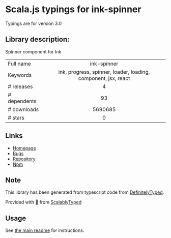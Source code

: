 
# Scala.js typings for ink-spinner

Typings are for version 3.0

## Library description:
Spinner component for Ink

|                    |                 |
| ------------------ | :-------------: |
| Full name          | ink-spinner |
| Keywords           | ink, progress, spinner, loader, loading, component, jsx, react |
| # releases         | 4 |
| # dependents       | 93 |
| # downloads        | 5690685 |
| # stars            | 0 |

## Links
- [Homepage](https://github.com/vadimdemedes/ink-spinner#readme)
- [Bugs](https://github.com/vadimdemedes/ink-spinner/issues)
- [Repository](https://github.com/vadimdemedes/ink-spinner)
- [Npm](https://www.npmjs.com/package/ink-spinner)
    


## Note
This library has been generated from typescript code from [DefinitelyTyped](https://definitelytyped.org).

Provided with :purple_heart: from [ScalablyTyped](https://github.com/oyvindberg/ScalablyTyped)

## Usage
See [the main readme](../../readme.md) for instructions.



